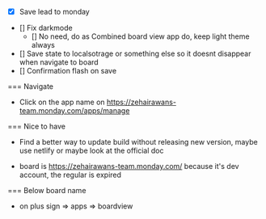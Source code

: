 - [x] Save lead to monday
- [] Fix darkmode
  - [] No need, do as Combined board view app do, keep light theme always
- [] Save state to localsotrage or something else so it doesnt disappear when navigate to board
- [] Confirmation flash on save

===
Navigate

- Click on the app name on https://zehairawans-team.monday.com/apps/manage

===
Nice to have

- Find a better way to update build without releasing new version, maybe use netlify or maybe look at the official doc

- board is https://zehairawans-team.monday.com/ because it's dev account, the regular is expired

===
Below board name

- on plus sign => apps => boardview